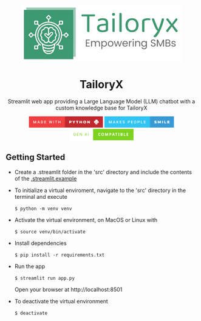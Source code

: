 <div align="center">

<img src="./static/logo.png" height="150px"/>

# TailoryX

Streamlit web app providing a Large Language Model (LLM) chatbot with a custom knowledge base for TailoryX

<img src="./public/made-with-python.svg" height="30"/>
<img src="./public/makes-people-smile.svg" height="30"/>
<img src="./public/gen-AI-compatible.svg" height="30"/>

</div>

## Getting Started

- Create a .streamlit folder in the 'src' directory and include the contents of the [.streamlit.example](src/.streamlit.example)

- To initialize a virtual enviroment, navigate to the 'src' directory in the terminal and execute

  ```
  $ python -m venv venv
  ```

- Activate the virtual environment, on MacOS or Linux with

  ```
  $ source venv/bin/activate
  ```

- Install dependencies

  ```
  $ pip install -r requirements.txt
  ```

- Run the app

  ```
  $ streamlit run app.py
  ```

  Open your browser at http://localhost:8501

- To deactivate the virtual environment

  ```
  $ deactivate
  ```
